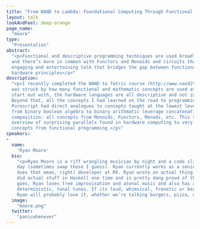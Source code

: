 ```yaml
---
title: "From NAND to Lambda: Foundational Computing Through Functional Principles"
layout: talk
lookAndFeel: deep-orange
page_name:
  "moore"
type:
  "Presentation"
abstract:
  "<p>Functional and descriptive programming techniques are used broadly at the hardware level, 
  and there’s more in common with Functors and Monoids and circuits than you might think. This 
  engaging and entertaining talk that bridges the gap between functional software and foundational 
  hardware principles</p>"
description:
  "<p>I recently completed the NAND to Tetris course (http://www.nand2tetris.org/course.php) and I 
  was struck by how many functional and mathematic concepts are used at the Hardware Level. To 
  start out with, the hardware languages are all descriptive and not imperative in nature. 
  Beyond that, all the concepts I had learned on the road to programming with Haskell and 
  Purescript had direct analogues to concepts taught at the lowest levels of computing: morphisms 
  from binary boolean algebra to binary arithmatic leverage concatenation, zero identities and 
  composition: all concepts from Monoids, Functors, Monads, etc. This talk is an engaging 
  overview of surprising parallels found in hardware computing to very high level mathematic 
  concepts from functional programming.</p>"
speakers:
-
  name:
    'Ryan Moore'
  bio:
    "<p>Ryan Moore is a riff wrangling musician by night and a code slinging developer by 
    day (sometimes swap those I guess). Ryan currently works as a senior (what the heck
    does that mean, right) developer at MX. Ryan wrote an actual thing that compiled and 
    did actual stuff in Haskell one time and is pretty dang proud of that. As far as music 
    goes, Ryan loves free improvisation and atonal music and also has a hankering for more 
    deterministic, tonal tunes. If its loud, whimsical, frenetic or beautifully structured, 
    Ryan will probably love it, whether we’re talking burgers, pizza, code or sounds. </p>"
  image:
    "moore.png"
  twitter:
    "panicwhenever"
---
```

